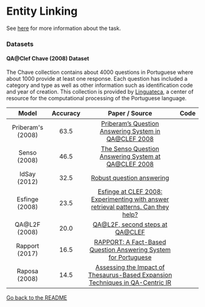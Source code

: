# Entity Linking

See [here](../english/question_answering.md) for more information about the task.

### Datasets

#### QA@Clef Chave (2008) Dataset

The Chave collection contains about 4000 questions in Portuguese where about 1000 provide at least one response. Each question has included a category and type as well as other information such as identification code and year of creation. This collection is provided by [Linguateca](https://www.linguateca.pt/CHAVE/), a center of resource for the computational processing of the Portuguese language.


|  Model | Accuracy | Paper / Source | Code | 
| :-------------: | :-----:| :----: | :----: |
|  Priberam's (2008) | 63.5 | [Priberam’s Question Answering System in QA@CLEF 2008](https://link.springer.com/chapter/10.1007/978-3-642-04447-2_39) | |
|  Senso (2008) | 46.5 | [The Senso Question Answering System at QA@CLEF 2008](http://dspace.uevora.pt/rdpc/handle/10174/1562) | |
|  IdSay (2012) | 32.5 | [Robust question answering](https://repositorioaberto.uab.pt/handle/10400.2/5968) | |
|  Esfinge (2008) | 23.5 | [Esfinge at CLEF 2008: Experimenting with answer retrieval patterns. Can they help?](https://comum.rcaap.pt/handle/10400.26/300) | |
|  QA@L2F (2008) |  20.0 | [QA@L2F, second steps at QA@CLEF](http://clef.isti.cnr.it/2008/working_notes/coheur-paperCLEF2008.pdf) | |
|  Rapport (2017) | 16.5 | [RAPPORT: A Fact-Based Question Answering System for Portuguese](https://estudogeral.sib.uc.pt/handle/10316/41880) | |
|  Raposa (2008) | 14.5 | [Assessing the Impact of Thesaurus-Based Expansion Techniques in QA-Centric IR](https://link.springer.com/chapter/10.1007/978-3-642-04447-2_37) | |

[Go back to the README](../README.md)

